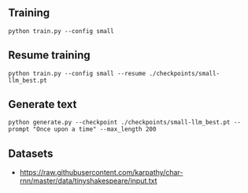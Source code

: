 ## Training
`python train.py --config small`
## Resume training
`python train.py --config small --resume ./checkpoints/small-llm_best.pt`
## Generate text
`python generate.py --checkpoint ./checkpoints/small-llm_best.pt --prompt "Once upon a time" --max_length 200`


## Datasets
* https://raw.githubusercontent.com/karpathy/char-rnn/master/data/tinyshakespeare/input.txt
